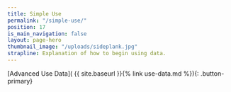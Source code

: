 ```yaml
---
title: Simple Use
permalink: "/simple-use/"
position: 17
is_main_navigation: false
layout: page-hero
thumbnail_image: "/uploads/sideplank.jpg"
strapline: Explanation of how to begin using data.
---
```


<article>
<div class="one" markdown="1">

[Advanced Use Data]( {{ site.baseurl }}{% link use-data.md %}){: .button-primary}

</div>
</article>